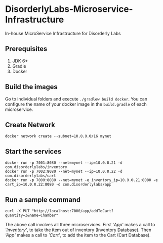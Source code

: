 # DisorderlyLabs-Microservice-Infrastructure
In-house MicroService Infrastructure for Disorderly Labs

## Prerequisites 
1. JDK 6+
2. Gradle
3. Docker

## Build the images
Go to individual folders and execute `./gradlew build docker`. You can configure the name of your docker image in the `build.gradle` of each microservice.

## Create Network
`docker network create --subnet=10.0.0.0/16 mynet`

## Start the services
```
docker run -p 7001:8080 --net=mynet --ip=10.0.0.21 -d com.disorderlylabs/inventory
docker run -p 7002:8080 --net=mynet --ip=10.0.0.22 -d com.disorderlylabs/cart
docker run -p 7000:8080 --net=mynet -e inventory_ip=10.0.0.21:8080 -e cart_ip=10.0.0.22:8080 -d com.disorderlylabs/app
```

## Run a sample command
`curl -X PUT "http://localhost:7000/app/addToCart?quantity=3&name=Chamber"`

The above call involves all three microservices. First _'App'_ makes a call to _'Inventory'_, to take the item out of inventory (Inventory Database). Then _'App'_ makes a call to _'Cart'_, to add the item to the Cart (Cart Database).         

